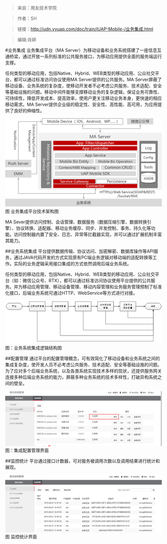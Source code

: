 >来自：用友技术学院

>作者：SH

>链接：http://udn.yyuap.com/doc/train/iUAP-Mobile-/业务集成.html

>编辑:肖婷

#业务集成
业务集成平台（MA Server）为移动设备和业务系统搭建了一座信息互通桥梁，通过开放一系列标准的公共服务接口，为移动应用提供全面的服务端运行支撑。

任何类型的移动应用，包括Native、Hybrid、WEB类型的移动应用、公众社交平台，都可以通过标准访问协议使用MA Server提供的公共服务。MA Server屏蔽了移动设备、业务系统的复杂度，使移动开发者不必考虑公共服务、技术适配、安全等基础设施的问题。移动中间件能够支撑移动业务的复杂逻辑，保证业务可靠性、可持续性，降低开发成本、提高效率，使用户更关注移动业务本身，更快速的相应移动需求。MA Server提供企业级的稳定性、安全性、高性能、高可用，为应用提供了良好的伸缩性。

![](/assets/16.png)
                                                                               图 业务集成平台技术架构图


MA Sever提供访问控制、会话管理、数据服务（数据压缩引擎、数据转换引擎）、协议转换、适配器、移动业务缓存、同步、并发控制、事务、持久化等功能。访问控制器内置了安全、日志、异常等拦截器实现，并可以通过扩展机制丰富其能力。

##业务系统集成
平台提供数据传输、协议访问、加密解密、数据库操作等API服务，通过JAVA代码开发的方式实现原有PC端业务逻辑对移动端的适配转换等工作。实际的业务逻辑采用接口集成的方式依然调用后端业务系统。

任何类型的移动应用，包括Native、Hybrid、WEB类型的移动应用、公众社交平台（如：微信公众号、RTX），都可以通过标准访问协议使用平台提供的公共服务。并为移动应用管理、移动设备管理、移动内容管理和业务服务管理预制了标准化接口，后端业务系统可通过HTTP、WebService等方式进行对接。

![](/assets/17.png)
                                                    图：业务系统集成逻辑结构图

##配置管理
通过平台的配置管理概念，可有效简化了移动设备和业务系统之间的集成复杂度，使开发人员不必考虑公共服务、技术适配、安全等基础设施的问题。为了应对多个后端业务系统，以及各类系统实现技术多样的现状，还提供服务网关连接多种后端业务系统的能力，屏蔽多种业务系统的技术多样性，打破异构系统之间的壁垒。

![](/assets/18.png)
                                                                                图：集成配置管理界面

##监控统计
平台通过接口计数器，可对服务被调用次数以及调用结果进行统计和展现。

![](/assets/19.png)
                                                                                   图 监控统计界面


